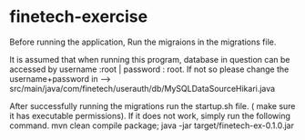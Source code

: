 # finetech-exercise
Before running the application, Run the migraions in the migrations file.

It is assumed that when running this program, database in question can be accessed by username :root | password : root. If not so please change the username+password in --> src/main/java/com/finetech/userauth/db/MySQLDataSourceHikari.java

After successfully running the migrations run the startup.sh file. ( make sure it has executable permissions).
If it does not work, simply run the following command.
mvn clean compile package; java -jar target/finetech-ex-0.1.0.jar
